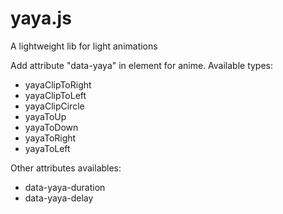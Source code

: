 # yaya.js
A lightweight lib for light animations

Add attribute "data-yaya" in element for anime. Available types:

* yayaClipToRight
* yayaClipToLeft
* yayaClipCircle
* yayaToUp
* yayaToDown
* yayaToRight
* yayaToLeft

Other attributes availables:
* data-yaya-duration
* data-yaya-delay